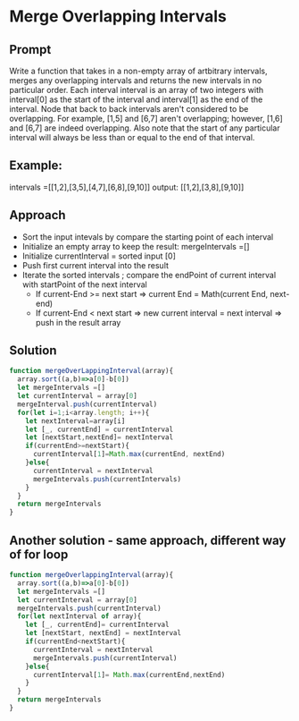 # Merge Overlapping Intervals
## Prompt
Write a function that takes in a non-empty array of artbitrary intervals, merges any overlapping intervals and returns the new intervals in no particular order.
Each interval interval is an array of two integers with interval[0] as the start of the interval and interval[1] as the end of the interval.
Node that back to back intervals aren't considered to be overlapping. For example, [1,5] and [6,7] aren't overlapping; however, [1,6] and [6,7] are indeed overlapping.
Also note that the start of any particular interval will always be less than or equal to the end of that interval.

## Example:
intervals =[[1,2],[3,5],[4,7],[6,8],[9,10]]
output: [[1,2],[3,8],[9,10]]

## Approach
  - Sort the input intevals by compare the starting point of each interval
  - Initialize an empty array to keep the result: mergeIntervals =[]
  - Initialize currentInterval = sorted input [0]
  - Push first current interval into the result
  - Iterate the sorted intervals ; compare the endPoint of current interval with startPoint of the next interval
      - If current-End >= next start => current End = Math(current End, next-end)
      - If current-End < next start => new current interval = next interval => push in the result array

## Solution
```js
function mergeOverLappingInterval(array){
  array.sort((a,b)=>a[0]-b[0])
  let mergeIntervals =[]
  let currentInterval = array[0]
  mergeInterval.push(currentInterval)
  for(let i=1;i<array.length; i++){
    let nextInterval=array[i]
    let [_, currentEnd] = currentInterval
    let [nextStart,nextEnd]= nextInterval
    if(currentEnd>=nextStart){
      currentInterval[1]=Math.max(currentEnd, nextEnd)
    }else{
      currentInterval = nextInterval
      mergeIntervals.push(currentIntervals)
    }
  }
  return mergeIntervals
}

```
## Another solution - same approach, different way of for loop

```js
function mergeOverlappingInterval(array){
  array.sort((a,b)=>a[0]-b[0])
  let mergeIntervals =[]
  let currentInterval = array[0]
  mergeIntervals.push(currentInterval)
  for(let nextInterval of array){
    let [_, currentEnd]= currentInterval
    let [nextStart, nextEnd] = nextInterval
    if(currentEnd<nextStart){
      currentInterval = nextInterval
      mergeIntervals.push(currentInterval)
    }else{
      currentInterval[1]= Math.max(currentEnd,nextEnd)
    }
  }
  return mergeIntervals
}
```
